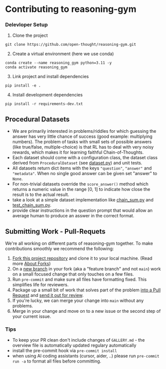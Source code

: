 # Contributing to reasoning-gym

### Delevloper Setup

1. Clone the project

```
git clone https://github.com/open-thought/reasoning-gym.git
```

2. Create a virtual environment (here we use conda)

```
conda create --name reasoning_gym python=3.11 -y
conda activate reasoning_gym
```

3. Link project and install dependencies

```
pip install -e .
```

4. Install development dependencies

```
pip install -r requirements-dev.txt
```


## Procedural Datasets

- We are primarily interested in problems/riddles for which guessing the answer has very little chance of success (good example: multiplying numbers). The problem of tasks with small sets of possible answers (like true/false, multiple-choice) is that RL has to deal with very noisy rewards, which makes it for learning faithful Chain-of-Thoughts.
- Each dataset should come with a configuration class, the dataset class derived from `ProceduralDataset` (see [dataset.py](https://github.com/open-thought/reasoning-gym/blob/main/reasoning_gym/dataset.py)) and unit tests.
- All datasets return dict items with the keys `"question"`, `"answer"` and `"metadata"`. When no single good answer can be given set "answer" to `None`.
- For non-trivial datasets override the `score_answer()` method which returns a numeric value in the range [0, 1] to indicate how close the result is to the actual result.
- take a look at a simple dataset implementation like [chain_sum.py](reasoning_gym/arithmetic/chain_sum.py) and [test_chain_sum.py](https://github.com/open-thought/reasoning-gym/blob/main/tests/test_chain_sum.py). 
- provide clear instructions in the question prompt that would allow an average human to produce an asswer in the correct format.


## Submitting Work - Pull-Requets

We're all working on different parts of reasoning-gym together. To make contributions smoothly we recommend the following:

1.  [Fork this project repository](https://docs.github.com/en/get-started/quickstart/fork-a-repo) and clone it to your local machine. (Read more [About Forks](https://docs.github.com/en/pull-requests/collaborating-with-pull-requests/working-with-forks/about-forks))
1.  On a [new branch](https://docs.github.com/en/pull-requests/collaborating-with-pull-requests/proposing-changes-to-your-work-with-pull-requests/creating-and-deleting-branches-within-your-repository) in your fork (aka a "feature branch" and not `main`) work on a small focused change that only touches on a few files.
1.  Run `pre-commit` and make sure all files have formatting fixed. This simplifies life for reviewers.
1.  Package up a small bit of work that solves part of the problem
    [into a Pull Request](https://docs.github.com/en/pull-requests/collaborating-with-pull-requests/proposing-changes-to-your-work-with-pull-requests/creating-a-pull-request-from-a-fork)
    and
    [send it out for review](https://docs.github.com/en/pull-requests/collaborating-with-pull-requests/proposing-changes-to-your-work-with-pull-requests/requesting-a-pull-request-review).
1.  If you're lucky, we can merge your change into `main` without any problems.
1.  Merge in your change and move on to a new issue or the second step of your current issue.


### Tips

- To keep your PR clean don't include changes of `GALLERY.md` - the overview file is automatically updated regulary automatically
- install the pre-commit hook via `pre-commit install`
- when using AI coding assistants (cursor, aider, ..) please run `pre-commit run -a` to format all files before committing.


